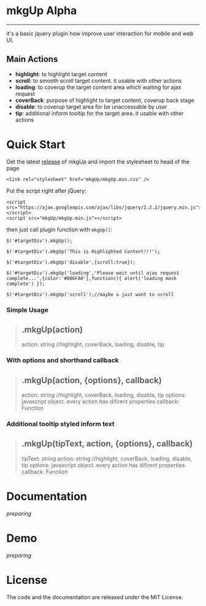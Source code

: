 # mkgUp Alpha
------

it's a basic jquery plugin how improve user interaction for mobile and web UI.


## Main Actions
- **highlight**: to highlight target content
- **scroll**: to smooth scroll target content. it usable with other actions
- **loading**: to coverup the target content area which waiting for ajax request
- **coverBack**: purpose of highlight to target content, coverup back stage
- **disable**: to coverup target area for be unaccessable by user
- **tip**: additional inform tooltip for the target area. it usable with other actions

# Quick Start
Get the latest [release]() of mkgUp  and import the stylesheet to head of the page

```
<link rel="stylesheet" href="mkgUp/mkgUp.min.css" />
```

Put the script right after jQuery:
```
<script src="https://ajax.googleapis.com/ajax/libs/jquery/2.2.2/jquery.min.js"></script>
<script src="mkgUp/mkgUp.min.js"></script>
```

then just call plugin function with `mkgUp()`:
```
$('#targetDiv').mkgUp();

$('#targetDiv').mkgUp('This is Highlighted Content!!!');

$('#targetDiv').mkgUp('disable',{scroll:true});

$('#targetDiv').mkgUp('loading','Please wait until ajax request complete...',{color:'#006FA0'},function(){ alert('loading mask complete') });

$('#targetDiv').mkgUp('scroll');//maybe u just want to scroll
```

### Simple Usage
> **.mkgUp(action)**
> -----
> action: string //highlight, coverBack, loading, disable, tip

### With options and shorthand callback
> **.mkgUp(action, {options}, callback)**
> -----
> action: string //highlight, coverBack, loading, disable, tip
> options: javascript object. every action has difirent properties
> callback: Function
 
### Additional tooltip styled inform text
> **.mkgUp(tipText, action, {options}, callback)**
> -----
> tipText: string
> action: string //highlight, coverBack, loading, disable, tip
> options: javascript object. every action has difirent properties
> callback: Function

# Documentation
_preparing_

# Demo
_preparing_

# License
The code and the documentation are released under the MIT License.